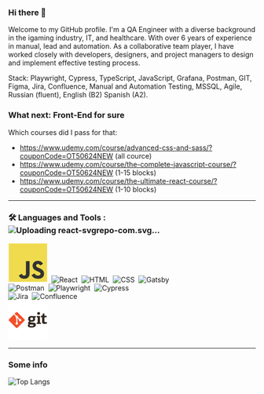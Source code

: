 ### Hi there 👋

Welcome to my GitHub profile. 
I'm a QA Engineer with a diverse background in the igaming industry, IT, and healthcare. With over 6 years of experience in manual, lead and automation. 
As a collaborative team player, I have worked closely with developers, designers, and project managers to design and implement effective testing process. 

Stack:
Playwright, Cypress, TypeScript, JavaScript, Grafana, Postman, GIT, Figma, Jira, Confluence, Manual and Automation Testing, MSSQL, Agile, Russian (fluent), English (B2) Spanish (A2).

### What next: Front-End for sure
Which courses did I pass for that: 
- https://www.udemy.com/course/advanced-css-and-sass/?couponCode=OT50624NEW   (all cource)
- https://www.udemy.com/course/the-complete-javascript-course/?couponCode=OT50624NEW  (1-15 blocks)
- https://www.udemy.com/course/the-ultimate-react-course/?couponCode=OT50624NEW (1-10 blocks)


---

### :hammer_and_wrench: Languages and Tools :![Uploading react-svgrepo-com.svg…]()

<div>
  <img src="https://github.com/devicons/devicon/blob/master/icons/javascript/javascript-original.svg" title="JavaScript" alt="JavaScript" width="80" height="80"/>&nbsp;
  <img src="https://github.com/razmikoganesian/razmikoganesian/assets/148771832/0bbbc7b6-03c7-49e1-9656-9d64ecfeaa55" title="React" alt="React" width="80" height="80"/>&nbsp;
  <img src="https://github.com/razmikoganesian/razmikoganesian/assets/148771832/3ac6b237-af61-4358-80d0-1497019cebc3" title="HTML" alt="HTML" width="80" height="80"/>&nbsp;
  <img src="https://github.com/razmikoganesian/razmikoganesian/assets/148771832/9aae3441-1bc9-4865-af91-7e371e80ae75" title="CSS" alt="CSS" width="80" height="80"/>&nbsp;
  <img src="https://github.com/razmikoganesian/razmikoganesian/assets/148771832/6a955c24-e4e1-4f3f-ae83-7d8a0602024f" title="Gatsby" alt="Gatsby" width="80" height="80"/>&nbsp;
</div>
<div>
  <img src="https://www.svgrepo.com/show/354202/postman-icon.svg" title="Postman" alt="Postman" width="80" height="80"/>&nbsp;
  <img src="https://playwright.dev/img/playwright-logo.svg"  title="Playwright" alt="Playwright" width="80" height="80"/>&nbsp;
  <img src="https://github.com/cypress-io/cypress-icons/blob/master/src/icons/icon_128x128.png" title="Cypress" alt="Cypress" width="80" height="80"/>&nbsp;
</div>
<div>
  <img src="https://www.svgrepo.com/show/353935/jira.svg" title="Jira" alt="Jira" width="80" height="80"/>&nbsp;
  <img src="https://www.svgrepo.com/show/373525/confluence.svg" title="Confluence" alt="Confluence" width="80" height="80"/>&nbsp;
</div>
<div>
  <img src="https://github.com/devicons/devicon/blob/master/icons/git/git-original-wordmark.svg" title="Git" **alt="Git" width="80" height="80"/>&nbsp;
</div>

---

### Some info

![Top Langs](https://github-readme-stats-sigma-five.vercel.app/api/top-langs/?username=razmikoganesian&layout=compact&theme=vision-friendly-dark)

